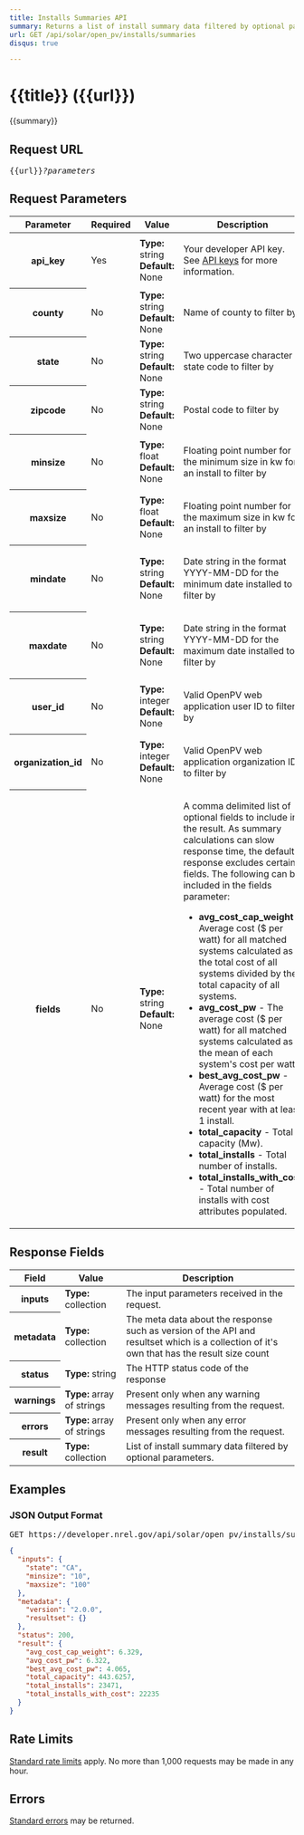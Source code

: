```yaml
---
title: Installs Summaries API
summary: Returns a list of install summary data filtered by optional parameters.
url: GET /api/solar/open_pv/installs/summaries
disqus: true

---
```


# {{title}} <span class="url">({{url}})</span>
{{summary}}

<ul id="toc"></ul>

## Request URL

<pre>{{url}}<em>?parameters</em></pre>

## Request Parameters

<table border="0" cellpadding="0" cellspacing="0" class="doc-parameters">
  <thead>
		<tr>
			<th class="doc-parameters-name" scope="col">Parameter</th>
			<th class="doc-parameters-required" scope="col">Required</th>
			<th class="doc-parameters-value" scope="col">Value</th>
			<th class="doc-parameters-description" scope="col">Description</th>
		</tr>
	</thead>
	<tbody>
		<tr>
			<th class="doc-parameter-name" scope="row">api_key</th>
			<td class="doc-parameter-required">Yes</td>
			<td class="doc-parameter-value">
			  <div class="doc-parameter-value-field"><strong>Type:</strong> string</div>
			  <div class="doc-parameter-value-field"><strong>Default:</strong> None</div>
			</td>
			<td class="doc-parameter-description">
			  <p>Your developer API key. See <a href="/doc/api-key">API keys</a> for more information.</p>
			</td>
		</tr>
		<tr>
      <th class="doc-parameter-name" scope="row">county</th>
      <td class="doc-parameter-required">No</td>
      <td class="doc-parameter-value">
        <div class="doc-parameter-value-field"><strong>Type:</strong> string</div>
        <div class="doc-parameter-value-field"><strong>Default:</strong> None</div>
      </td>
      <td class="doc-parameter-description">
        <p>Name of county to filter by</p>
      </td>
    </tr>
		<tr>
      <th class="doc-parameter-name" scope="row">state</th>
      <td class="doc-parameter-required">No</td>
      <td class="doc-parameter-value">
        <div class="doc-parameter-value-field"><strong>Type:</strong> string</div>
        <div class="doc-parameter-value-field"><strong>Default:</strong> None</div>
      </td>
      <td class="doc-parameter-description">
        <p>Two uppercase character state code to filter by</p>
      </td>
    </tr>
    <tr>
      <th class="doc-parameter-name" scope="row">zipcode</th>
      <td class="doc-parameter-required">No</td>
      <td class="doc-parameter-value">
        <div class="doc-parameter-value-field"><strong>Type:</strong> string</div>
        <div class="doc-parameter-value-field"><strong>Default:</strong> None</div>
      </td>
      <td class="doc-parameter-description">
        <p>Postal code to filter by</p>
      </td>
    </tr>
    <tr>
      <th class="doc-parameter-name" scope="row">minsize</th>
      <td class="doc-parameter-required">No</td>
      <td class="doc-parameter-value">
        <div class="doc-parameter-value-field"><strong>Type:</strong> float</div>
        <div class="doc-parameter-value-field"><strong>Default:</strong> None</div>
      </td>
      <td class="doc-parameter-description">
        <p>Floating point number for the minimum size in kw for an install to filter by</p>
      </td>
    </tr>
    <tr>
      <th class="doc-parameter-name" scope="row">maxsize</th>
      <td class="doc-parameter-required">No</td>
      <td class="doc-parameter-value">
        <div class="doc-parameter-value-field"><strong>Type:</strong> float</div>
        <div class="doc-parameter-value-field"><strong>Default:</strong> None</div>
      </td>
      <td class="doc-parameter-description">
        <p>Floating point number for the maximum size in kw for an install to filter by</p>
      </td>
    </tr>
    <tr>
      <th class="doc-parameter-name" scope="row">mindate</th>
      <td class="doc-parameter-required">No</td>
      <td class="doc-parameter-value">
        <div class="doc-parameter-value-field"><strong>Type:</strong> string</div>
        <div class="doc-parameter-value-field"><strong>Default:</strong> None</div>
      </td>
      <td class="doc-parameter-description">
        <p>Date string in the format YYYY-MM-DD for the minimum date installed to filter by</p>
      </td>
    </tr>
    <tr>
      <th class="doc-parameter-name" scope="row">maxdate</th>
      <td class="doc-parameter-required">No</td>
      <td class="doc-parameter-value">
        <div class="doc-parameter-value-field"><strong>Type:</strong> string</div>
        <div class="doc-parameter-value-field"><strong>Default:</strong> None</div>
      </td>
      <td class="doc-parameter-description">
        <p>Date string in the format YYYY-MM-DD for the maximum date installed to filter by</p>
      </td>
    </tr>
    <tr>
      <th class="doc-parameter-name" scope="row">user_id</th>
      <td class="doc-parameter-required">No</td>
      <td class="doc-parameter-value">
        <div class="doc-parameter-value-field"><strong>Type:</strong> integer</div>
        <div class="doc-parameter-value-field"><strong>Default:</strong> None</div>
      </td>
      <td class="doc-parameter-description">
        <p>Valid OpenPV web application user ID to filter by</p>
      </td>
    </tr>
    <tr>
      <th class="doc-parameter-name" scope="row">organization_id</th>
      <td class="doc-parameter-required">No</td>
      <td class="doc-parameter-value">
        <div class="doc-parameter-value-field"><strong>Type:</strong> integer</div>
        <div class="doc-parameter-value-field"><strong>Default:</strong> None</div>
      </td>
      <td class="doc-parameter-description">
        <p>Valid OpenPV web application organization ID to filter by</p>
      </td>
    </tr>
    <tr>
      <th class="doc-parameter-name" scope="row">fields</th>
      <td class="doc-parameter-required">No</td>
      <td class="doc-parameter-value">
        <div class="doc-parameter-value-field"><strong>Type:</strong> string</div>
        <div class="doc-parameter-value-field"><strong>Default:</strong> None</div>
      </td>
      <td class="doc-parameter-description">
        <p>A comma delimited list of optional fields to include in the result. As summary calculations can slow response time, the default response excludes certain fields. The following can be included in the fields parameter:
          <ul>
            <li><strong>avg_cost_cap_weight</strong> - Average cost ($ per watt) for all matched systems calculated as the total cost of all systems divided by the total capacity of all systems.</li>
            <li><strong>avg_cost_pw</strong> - The average cost ($ per watt) for all matched systems calculated as the mean of each system's cost per watt.</li>
            <li><strong>best_avg_cost_pw</strong> - Average cost ($ per watt) for the most recent year with at least 1 install.</li>
            <li><strong>total_capacity</strong> - Total capacity (Mw).</li>
            <li><strong>total_installs</strong> - Total number of installs.</li>
            <li><strong>total_installs_with_cost</strong> - Total number of installs with cost attributes populated.</li>
          </ul>
        </p>
      </td>
    </tr>
	</tbody>
</table>

## Response Fields

<table border="0" cellpadding="0" cellspacing="0" class="doc-parameters">
  <thead>
    <tr>
      <th class="doc-parameters-name" scope="col">Field</th>
      <th class="doc-parameters-value" scope="col">Value</th>
      <th class="doc-parameters-description" scope="col">Description</th>
    </tr>
  </thead>
  <tbody>
    <tr>
      <th class="doc-parameter-name" scope="row">inputs</th>
      <td class="doc-parameter-value"><strong>Type:</strong> collection</td>
      <td class="doc-parameter-description">The input parameters received in the request.</td>
    </tr>
    <tr>
      <th class="doc-parameter-name" scope="row">metadata</th>
      <td class="doc-parameter-value"><strong>Type:</strong> collection</td>
      <td class="doc-parameter-description">The meta data about the response such as version of the API and resultset which is a collection of it's own that has the result size count</td>
    </tr>
    <tr>
      <th class="doc-parameter-name" scope="row">status</th>
      <td class="doc-parameter-value"><strong>Type:</strong> string</td>
      <td class="doc-parameter-description">The HTTP status code of the response</td>
    </tr>
    <tr>
      <th class="doc-parameter-name" scope="row">warnings</th>
      <td class="doc-parameter-value"><strong>Type:</strong> array of strings</td>
      <td class="doc-parameter-description">Present only when any warning messages resulting from the request.</td>
    </tr>
    <tr>
      <th class="doc-parameter-name" scope="row">errors</th>
      <td class="doc-parameter-value"><strong>Type:</strong> array of strings</td>
      <td class="doc-parameter-description">Present only when any error messages resulting from the request.</td>
    </tr>
    <tr>
      <th class="doc-parameter-name" scope="row">result</th>
      <td class="doc-parameter-value"><strong>Type:</strong> collection</td>
      <td class="doc-parameter-description">
        List of install summary data filtered by optional parameters.
      </td>
    </tr>
  </tbody>
</table>

## Examples

### JSON Output Format

<pre>GET https://developer.nrel.gov/api/solar/open_pv/installs/summaries?api_key=DEMO_KEY&state=CA&minsize=10&maxsize=100</pre>

```json
{
  "inputs": {
    "state": "CA",
    "minsize": "10",
    "maxsize": "100"
  },
  "metadata": {
    "version": "2.0.0",
    "resultset": {}
  },
  "status": 200,
  "result": {
    "avg_cost_cap_weight": 6.329,
    "avg_cost_pw": 6.322,
    "best_avg_cost_pw": 4.065,
    "total_capacity": 443.6257,
    "total_installs": 23471,
    "total_installs_with_cost": 22235
  }
}
```

<h2 id="rate-limits">Rate Limits</h2>

[Standard rate limits](/docs/rate-limits) apply. No more than 1,000 requests may be made in any hour.

<h2 id="errors">Errors</h2>

[Standard errors](/docs/errors) may be returned.
